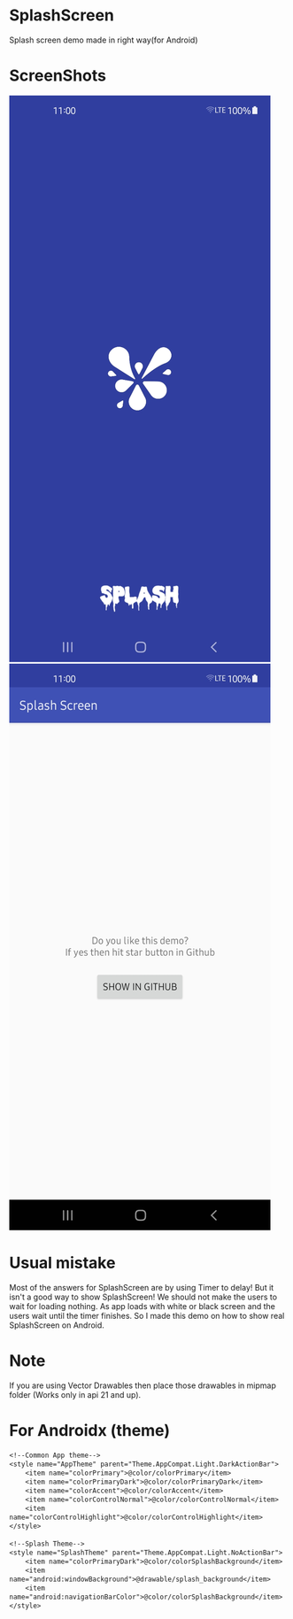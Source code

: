 # SplashScreen
Splash screen demo made in right way(for Android)

# ScreenShots

![ScreenShot1](screenshots/splash_screen1.jpg) ![ScreenShot1](screenshots/splash_screen2.jpg)

# Usual mistake
Most of the answers for SplashScreen are by using Timer to delay!
But it isn't a good way to show SplashScreen! We should not make the users to wait for loading nothing. As app loads with white or black screen and the users wait until the timer finishes.
So I made this demo on how to show real SplashScreen on Android.

# Note
If you are using Vector Drawables then place those drawables in mipmap folder (Works only in api 21 and up).

# For Androidx (theme)
<resources
    xmlns:tools="http://schemas.android.com/tools">

    <!--Common App theme-->
    <style name="AppTheme" parent="Theme.AppCompat.Light.DarkActionBar">
        <item name="colorPrimary">@color/colorPrimary</item>
        <item name="colorPrimaryDark">@color/colorPrimaryDark</item>
        <item name="colorAccent">@color/colorAccent</item>
        <item name="colorControlNormal">@color/colorControlNormal</item>
        <item name="colorControlHighlight">@color/colorControlHighlight</item>
	</style>

    <!--Splash Theme-->
    <style name="SplashTheme" parent="Theme.AppCompat.Light.NoActionBar">
        <item name="colorPrimaryDark">@color/colorSplashBackground</item>
        <item name="android:windowBackground">@drawable/splash_background</item>
        <item name="android:navigationBarColor">@color/colorSplashBackground</item>
	</style>

</resources>
